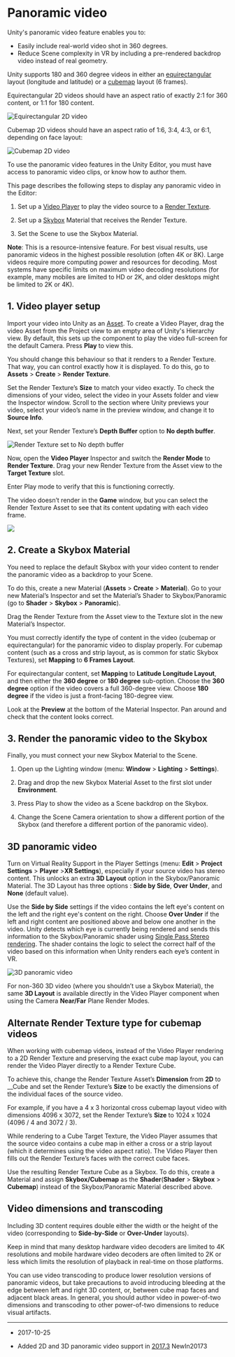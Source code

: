 # Panoramic video

Unity's panoramic video feature enables you to:

* Easily include real-world video shot in 360 degrees. 
* Reduce Scene complexity in VR by including a pre-rendered backdrop video instead of real geometry.

Unity supports 180 and 360 degree videos in either an [equirectangular](https://en.wikipedia.org/wiki/Equirectangular_projection) layout (longitude and latitude) or a [cubemap](https://docs.unity3d.com/2017.2/Documentation/Manual/class-Cubemap.html) layout (6 frames). 

Equirectangular 2D videos should have an aspect ratio of exactly 2:1 for 360 content, or 1:1 for 180 content.

![Equirectangular 2D video](../uploads/Main/Equirectangular2D.png)

Cubemap 2D videos should have an aspect ratio of 1:6, 3:4, 4:3, or 6:1, depending on face layout:

![Cubemap 2D video](../uploads/Main/Cubemap2D.png)

To use the panoramic video features in the Unity Editor, you must have access to panoramic video clips, or know how to author them.

This page describes the following steps to display any panoramic video in the Editor:

1. Set up a [Video Player](class-VideoPlayer) to play the video source to a [Render Texture](class-RenderTexture).

2. Set up a [Skybox](class-Skybox) Material that receives the Render Texture.

3. Set the Scene to use the Skybox Material.

**Note**: This is a resource-intensive feature. For best visual results, use panoramic videos in the highest possible resolution (often 4K or 8K). Large videos require more computing power and resources for decoding. Most systems have specific limits on maximum video decoding resolutions (for example, many mobiles are limited to HD or 2K, and older desktops might be limited to 2K or 4K).

## 1. Video player setup

Import your video into Unity as an [Asset](ImportingAssets). To create a Video Player, drag the video Asset from the Project view to an empty area of Unity's Hierarchy view. By default, this sets up the component to play the video full-screen for the default Camera. Press __Play__ to view this.

You should change this behaviour so that it renders to a Render Texture. That way, you can control exactly how it is displayed. To do this, go to __Assets__ &gt; __Create__ &gt; __Render Texture__. 

Set the Render Texture’s __Size__ to match your video exactly. To check the dimensions of your video, select the video in your Assets folder and view the Inspector window. Scroll to the section where Unity previews your video, select your video’s name in the preview window, and change it to __Source Info__.

Next, set your Render Texture’s __Depth Buffer__ option to __No depth buffer__.

![Render Texture set to **No depth buffer**](../uploads/Main/DepthBuffer.png)

Now, open the __Video Player__ Inspector and switch the __Render Mode__ to __Render Texture__. Drag your new Render Texture from the Asset view to the __Target Texture__ slot.

Enter Play mode to verify that this is functioning correctly.

The video doesn’t render in the __Game__ window, but you can select the Render Texture Asset to see that its content updating with each video frame. 

![](../uploads/Main/RenderTextureAsset.png)

## 2. Create a Skybox Material

You need to replace the default Skybox with your video content to render the panoramic video as a backdrop to your Scene.

To do this, create a new Material (__Assets__ &gt; __Create__ &gt; __Material__). Go to your new Material’s Inspector and set the Material’s Shader to Skybox/Panoramic (go to __Shader__ &gt; __Skybox__ &gt; __Panoramic__).

Drag the Render Texture from the Asset view to the Texture slot in the new Material’s Inspector.

You must correctly identify the type of content in the video (cubemap or equirectangular) for the panoramic video to display properly. For cubemap content (such as a cross and strip layout, as is common for static Skybox Textures), set __Mapping__ to __6 Frames Layout__.

For equirectangular content, set __Mapping__ to __Latitude Longitude Layout__, and then either the __360 degree__ or __180 degree__ sub-option. Choose the __360 degree__ option if the video covers a full 360-degree view. Choose __180 degree__ if the video is just a front-facing 180-degree view.

Look at the __Preview__ at the bottom of the Material Inspector. Pan around and check that the content looks correct. 

## 3. Render the panoramic video to the Skybox

Finally, you must connect your new Skybox Material to the Scene.

1. Open up the Lighting window (menu: __Window__ &gt; __Lighting__ &gt; __Settings__).

2. Drag and drop the new Skybox Material Asset to the first slot under __Environment__. 

3. Press Play to show the video as a Scene backdrop on the Skybox.

4. Change the Scene Camera orientation to show a different portion of the Skybox (and therefore a different portion of the panoramic video).

## 3D panoramic video

Turn on Virtual Reality Support in the Player Settings (menu: __Edit__ &gt; __Project Settings__ &gt; __Player__ &gt;__XR Settings__), especially if your source video has stereo content. This unlocks an extra __3D Layout__ option in the Skybox/Panoramic Material. The 3D Layout has three options : __Side by Side__, __Over__ __Under__, and __None__ (default value). 

Use the __Side by Side__ settings if the video contains the left eye's content on the left and the right eye's content on the right. Choose __Over Under__ if the left and right content are positioned above and below one another in the video. Unity detects which eye is currently being rendered and sends this information to the Skybox/Panoramic shader using [Single Pass Stereo rendering](https://docs.unity3d.com/Manual/SinglePassStereoRendering.html). The shader contains the logic to select the correct half of the video based on this information when Unity renders each eye’s content in VR.

![3D panoramic video](../uploads/Main/3dPanoramicVideo.png)

For non-360 3D video (where you shouldn’t use a Skybox Material), the same __3D Layout__ is available directly in the Video Player component when using the Camera __Near/Far__ Plane Render Modes.

## Alternate Render Texture type for cubemap videos

When working with cubemap videos, instead of the Video Player rendering to a 2D Render Texture and preserving the exact cube map layout, you can render the Video Player directly to a Render Texture Cube.

To achieve this, change the Render Texture Asset’s __Dimension__ from __2D__ to __Cube and set the Render Texture’s __Size__ to be exactly the dimensions of the individual faces of the source video. 

For example, if you have a 4 x 3 horizontal cross cubemap layout video with dimensions 4096 x 3072, set the Render Texture’s __Size__ to 1024 x 1024 (4096 / 4 and 3072 / 3).

While rendering to a Cube Target Texture, the Video Player assumes that the source video contains a cube map in either a cross or a strip layout (which it determines using the video aspect ratio). The Video Player then fills out the Render Texture’s faces with the correct cube faces.

Use the resulting Render Texture Cube as a Skybox. To do this, create a Material and assign __Skybox/Cubemap__ as the __Shader__(__Shader__ &gt; __Skybox__ &gt; __Cubemap__) instead of the Skybox/Panoramic Material described above.

## Video dimensions and transcoding

Including 3D content requires double either the width or the height of the video (corresponding to __Side-by-Side__ or __Over-Under__ layouts). 

Keep in mind that many desktop hardware video decoders are limited to 4K resolutions and mobile hardware video decoders are often limited to 2K or less which limits the resolution of playback in real-time on those platforms.

You can use video transcoding to produce lower resolution versions of panoramic videos, but take precautions to avoid introducing bleeding at the edge between left and right 3D content, or,
between cube map faces and adjacent black areas. In general, you should author video in power-of-two dimensions and transcoding to other power-of-two dimensions to reduce visual artifacts.

---

* <span class="page-edit">2017-10-25  <!-- include IncludeTextNewPageSomeEdit --></span>

* <span class="page-history">Added 2D and 3D panoramic video support in  [2017.3](https://docs.unity3d.com/2017.3/Documentation/Manual/30_search.html?q=newin20173) <span class="search-words">NewIn20173</span></span>
